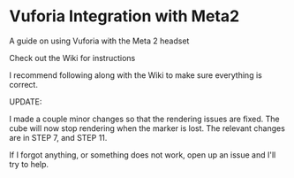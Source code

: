 # Vuforia Integration with Meta2
A guide on using Vuforia with the Meta 2 headset

Check out the Wiki for instructions

I recommend following along with the Wiki to make sure everything is correct.

UPDATE:

I made a couple minor changes so that the rendering issues are fixed. The cube will now stop rendering when the marker is lost.
The relevant changes are in STEP 7, and STEP 11.

If I forgot anything, or something does not work, open up an issue and I'll try to help.
